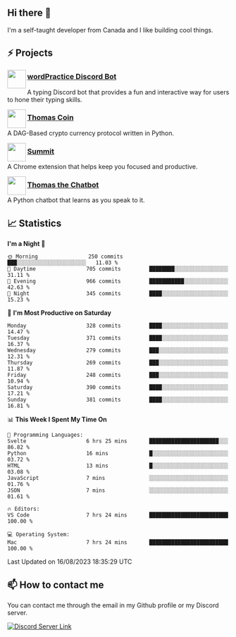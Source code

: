 <h2>Hi there 👋</h2>

<p>I'm a self-taught developer from Canada and I like building cool things.</p>

<h2>⚡ Projects</h2>

<img align="left" src="https://i.imgur.com/BIzs17V.png" width="42" height="42" />
<h3><a target="_blank" href="https://wordpractice.principle.sh/">wordPractice Discord Bot</a></h3>
<p>A typing Discord bot that provides a fun and interactive way for users to hone their typing skills.</p>

<img align="left" src="https://i.imgur.com/4FdQpgN.png" width="42" height="42" />
<h3><a href="https://github.com/principle105/thomas-coin">Thomas Coin</a></h3>
<p>A DAG-Based crypto currency protocol written in Python.</p>

<img align="left" src="https://i.imgur.com/Ly8Atho.png" width="42" height="42" />
<h3><a href="https://summit.sh/">Summit</a></h3>
<p>A Chrome extension that helps keep you focused and productive.</p>

<img align="left" src="https://i.imgur.com/hA9YF2s.png" width="42" height="42" />
<h3><a href="https://github.com/principle105/thomasthechatbot">Thomas the Chatbot</a></h3>
<p>A Python chatbot that learns as you speak to it.</p>

<h2>📈 Statistics</h2>

<!--START_SECTION:waka-->
**I'm a Night 🦉** 

```text
🌞 Morning                250 commits         ███░░░░░░░░░░░░░░░░░░░░░░   11.03 % 
🌆 Daytime                705 commits         ████████░░░░░░░░░░░░░░░░░   31.11 % 
🌃 Evening                966 commits         ███████████░░░░░░░░░░░░░░   42.63 % 
🌙 Night                  345 commits         ████░░░░░░░░░░░░░░░░░░░░░   15.23 % 
```
📅 **I'm Most Productive on Saturday** 

```text
Monday                   328 commits         ████░░░░░░░░░░░░░░░░░░░░░   14.47 % 
Tuesday                  371 commits         ████░░░░░░░░░░░░░░░░░░░░░   16.37 % 
Wednesday                279 commits         ███░░░░░░░░░░░░░░░░░░░░░░   12.31 % 
Thursday                 269 commits         ███░░░░░░░░░░░░░░░░░░░░░░   11.87 % 
Friday                   248 commits         ███░░░░░░░░░░░░░░░░░░░░░░   10.94 % 
Saturday                 390 commits         ████░░░░░░░░░░░░░░░░░░░░░   17.21 % 
Sunday                   381 commits         ████░░░░░░░░░░░░░░░░░░░░░   16.81 % 
```


📊 **This Week I Spent My Time On** 

```text
💬 Programming Languages: 
Svelte                   6 hrs 25 mins       ██████████████████████░░░   86.82 % 
Python                   16 mins             █░░░░░░░░░░░░░░░░░░░░░░░░   03.72 % 
HTML                     13 mins             █░░░░░░░░░░░░░░░░░░░░░░░░   03.08 % 
JavaScript               7 mins              ░░░░░░░░░░░░░░░░░░░░░░░░░   01.76 % 
JSON                     7 mins              ░░░░░░░░░░░░░░░░░░░░░░░░░   01.61 % 

🔥 Editors: 
VS Code                  7 hrs 24 mins       █████████████████████████   100.00 % 

💻 Operating System: 
Mac                      7 hrs 24 mins       █████████████████████████   100.00 % 
```


 Last Updated on 16/08/2023 18:35:29 UTC
<!--END_SECTION:waka-->

<h2>📫 How to contact me</h2>

You can contact me through the email in my Github profile or my Discord server.

[![Discord Server Link](https://dcbadge.vercel.app/api/server/DHnk46C)](https://discord.gg/DHnk46C)

